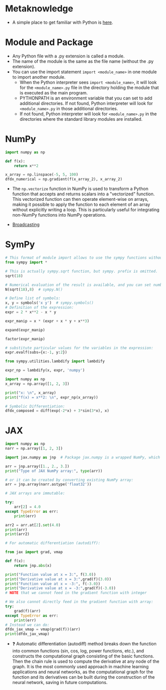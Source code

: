 # Metaknowledge

- A simple place to get familiar with Python is [here](https://www.learnpython.org/).

# Module and Package

- Any Python file with a .py extension is called a module.
- The name of the module is the same as the file name (without the .py extension).
- You can use the import statement `import <module_name>` in one module to import another module.
  - When the Python interpreter sees `import <module_name>`, it will look for the `<module_name>.py` file in the directory holding the module that is executed as the main program.
  - PYTHONPATH is an environment variable that you can set to add additional directories. If not found, Python interpreter will look for `<module_name>.py` in those additional directories.
  - If not found, Python interpreter will look for `<module_name>.py` in the directories where the standard library modules are installed.

# NumPy

```python
import numpy as np

def f(x):
    return x**2

x_array = np.linspace(-5, 5, 100)
dfdx_numerical = np.gradient(f(x_array_2), x_array_2)
```

- The `np.vectorize` function in NumPy is used to transform a Python function that accepts and returns scalars into a "vectorized" function. This vectorized function can then operate element-wise on arrays, making it possible to apply the function to each element of an array without explicitly writing a loop. This is particularly useful for integrating non-NumPy functions into NumPy operations.

- [Broadcasting](https://numpy.org/doc/stable/user/basics.broadcasting.html#:~:text=The%20term%20broadcasting%20describes%20how,that%20they%20have%20compatible%20shapes.)

# SymPy

```python
# This format of module import allows to use the sympy functions without sympy. prefix.
from sympy import *

# This is actually sympy.sqrt function, but sympy. prefix is omitted.
sqrt(18)

# Numerical evaluation of the result is available, and you can set number of the digits to show in the approximated output
N(sqrt(18),8)  # sympy.N()

# Define list of symbols:
x, y = symbols('x y')  # sympy.symbols()
# Definition of the expression:
expr = 2 * x**2 - x * y

expr_manip = x * (expr + x * y + x**3)

expand(expr_manip)

factor(expr_manip)

# substitute particular values for the variables in the expression:
expr.evalf(subs={x:-1, y:2})

from sympy.utilities.lambdify import lambdify

expr_np = lambdify(x, expr, 'numpy')

import numpy as np
x_array = np.array([1, 2, 3])

print("x: \n", x_array)
print("f(x) = x**2: \n", expr_np(x_array))

# Symbolic Differentiation:
dfdx_composed = diff(exp(-2*x) + 3*sin(3*x), x)
```

# JAX

```python
import numpy as np
narr = np.array([1, 2, 3])

import jax.numpy as jnp  # Package jax.numpy is a wrapped NumPy, which pretty much replaces NumPy when JAX is used

arr = jnp.array([1., 2., 3.])
print("Type of JAX NumPy array:", type(arr))

# or it can be created by converting existing NumPy array:
arr = jnp.array(narr.astype('float32'))

# JAX arrays are immutable:

try:
    arr[2] = 4.0
except TypeError as err:
    print(err)

arr2 = arr.at[2].set(4.0)
print(arr)
print(arr2)

# For automatic differentiation (autodiff):

from jax import grad, vmap

def f(x):
    return jnp.abs(x)

print("Function value at x = 3:", f(3.0))
print("Derivative value at x = 3:",grad(f)(3.0))
print("Function value at x = -3:", f(-3.0))
print("Derivative value at x = -3:",grad(f)(-3.0))
# NOTE that we cannot feed in the gradient function with integer

# We also cannot directly feed in the gradient function with array:
try:
    grad(f)(arr)
except TypeError as err:
    print(err)
# Instead we can do:
dfdx_jax_vmap = vmap(grad(f))(arr)
print(dfdx_jax_vmap)
```
- ❓ Automatic differentiation (autodiff) method breaks down the function into common functions (sin, cos, log, power functions, etc.), and constructs the computational graph consisting of the basic functions. Then the chain rule is used to compute the derivative at any node of the graph. It is the most commonly used approach in machine learning applications and neural networks, as the computational graph for the function and its derivatives can be built during the construction of the neural network, saving in future computations.
